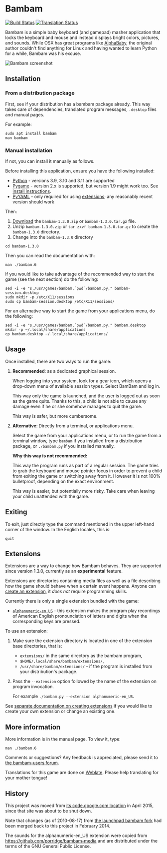 # Bambam

[![Build Status](https://github.com/porridge/bambam/actions/workflows/python-app.yml/badge.svg)](https://github.com/porridge/bambam/actions/workflows/python-app.yml)
[![Translation Status](https://hosted.weblate.org/widgets/bambam/-/app-and-manpage/svg-badge.svg)](https://hosted.weblate.org/engage/bambam/)

Bambam is a simple baby keyboard (and gamepad) masher application that locks the keyboard and mouse and instead displays bright colors, pictures, and sounds.  While OSX has great programs like [AlphaBaby](http://www.kldickey.addr.com/alphababy/), the original author couldn't find anything for Linux and having wanted to learn Python for a while, Bambam was his excuse.

![Bambam screenshot](docs/bambam.png "Bambam screenshot")

## Installation

### From a distribution package

First, see if your distribution has a bambam package already.
This way takes care of dependencies, translated program messages, `.desktop` files and manual pages.

For example:
```
sudo apt install bambam
man bambam
```

### Manual installation

If not, you can install it manually as follows.

Before installing this application, ensure you have the following installed:
  * [Python](http://python.org) - versions 3.9, 3.10 and 3.11 are supported
  * [Pygame](http://www.pygame.org/) - version 2.x is supported, but version 1.9 might work too. See [install instructions](https://www.pygame.org/wiki/GettingStarted).
  * [PyYAML](https://github.com/yaml/pyyaml) - only required for using
    [extensions](#extensions); any reasonably recent version should work

Then:
  1. [Download](https://github.com/porridge/bambam/releases) the `bambam-1.3.0.zip` or `bambam-1.3.0.tar.gz` file.
  1. Unzip `bambam-1.3.0.zip` or `tar zxvf bambam-1.3.0.tar.gz` to create the `bambam-1.3.0` directory.
  1. Change into the `bambam-1.3.0` directory
```
cd bambam-1.3.0
```

Then you can read the documentation with:
```
man ./bambam.6
```

If you would like to take advantage of the recommended way to start the game (see the next section) do the following:

```
sed -i -e "s,/usr/games/bambam,`pwd`/bambam.py," bambam-session.desktop
sudo mkdir -p /etc/X11/sessions
sudo cp bambam-session.desktop /etc/X11/sessions/
```

For an alternative way to start the game from your applications menu, do the following:
```
sed -i -e "s,/usr/games/bambam,`pwd`/bambam.py," bambam.desktop
mkdir -p ~/.local/share/applications
cp bambam.desktop ~/.local/share/applications/
```

## Usage

Once installed, there are two ways to run the game:
1. **Recommended**: as a dedicated graphical session.

   When logging into your system, look for a gear icon, which opens a drop-down
   menu of available session types. Select BamBam and log in.

   This way only the game is launched, and the user is logged out as soon as
   the game quits.  Thanks to this, a child is not able to cause any damage
   even if he or she somehow manages to quit the game.

   This way is safer, but more cumbersome.
2. **Alternative**: Directly from a terminal, or applications menu.

   Select the game from your applications menu, or to run the game from a
   terminal window, type `bambam` if you installed from a distribution package, or
   `./bambam.py` if you installed manually.

   **Why this way is not recommended:**

   This way the program runs as part of a regular session. The game tries to
   grab the keyboard and mouse pointer focus in order to prevent a child from
   exiting the game or switching away from it. However it is not 100%
   bulletproof, depending on the exact environment.

   This way is easier, but potentially more risky. Take care when leaving your
   child unattended with the game.

## Exiting

To exit, just directly type the command mentioned in the upper left-hand corner of the window. In the English locales, this is:
```
quit
```

## Extensions

Extensions are a way to change how Bambam behaves.
They are supported since version 1.3.0, currently as an **experimental** feature.

Extensions are directories containing media files as well as a file describing how the game should behave when a certain event happens. Anyone can [create an extension](EXTENSIONS.md), it _does not_ require programming skills.

Currently there is only a single extension bundled with the game:
- [`alphanumeric-en_US`](./extensions/alphanumeric-en_US/) - this extension makes the program play recordings of American English pronounciation of letters and digits when the corresponding keys are pressed.

To use an extension:
1. Make sure the extension directory is located in one of the extension base directories, that is:
   - `extensions/` in the same directory as the bambam program,
   - `$HOME/.local/share/bambam/extensions/`,
   - `/usr/share/bambam/extensions/` - if the program is installed from your distribution's package.
2. Pass the `--extension` option followed by the name of the extension on program invocation.

   For example `./bambam.py --extension alphanumeric-en_US`.

See [separate documentation on creating extensions](EXTENSIONS.md) if you would like to create your own extension or change an existing one.

## More information

More information is in the manual page. To view it, type:
```
man ./bambam.6
```

Comments or suggestions? Any feedback is appreciated, please send it to [the bambam-users forum](https://groups.google.com/forum/#!forum/bambam-users).

Translations for this game are done on [Weblate](https://hosted.weblate.org/projects/bambam/). Please help translating for your mother tongue!

## History

This project was moved from [its code.google.com location](https://code.google.com/p/bambam/) in April 2015, since that site was about to be shut down.

Note that changes (as of 2010-08-17) from [the launchpad bambam fork](https://launchpad.net/bambam) had been merged back to this project in February 2014.

The sounds for the alphanumeric-en_US extension were copied from https://github.com/porridge/bambam-media and are distributed
under the terms of the GNU General Public License.
